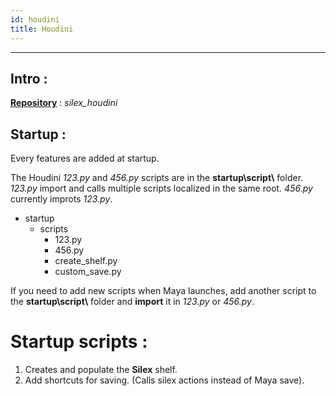 ```yaml
---
id: houdini
title: Houdini
---
```


___

## Intro :

<u><b>Repository</b></u> : *silex_houdini*

## Startup :

Every features are added at startup. 

The Houdini *123.py* and *456.py* scripts are in the **startup\script\\** folder. *123.py* import and calls multiple scripts localized in the same root. *456.py* currently improts *123.py*.

- startup
    - scripts
        - 123.py 
        - 456.py 
        - create_shelf.py 
        - custom_save.py

If you need to add new scripts when Maya launches, add another script to the **startup\script\\** folder and **import** it in *123.py* or *456.py*.


# Startup scripts :

1. Creates and populate the **Silex** shelf.
2. Add shortcuts for saving. (Calls silex actions instead of Maya save).



